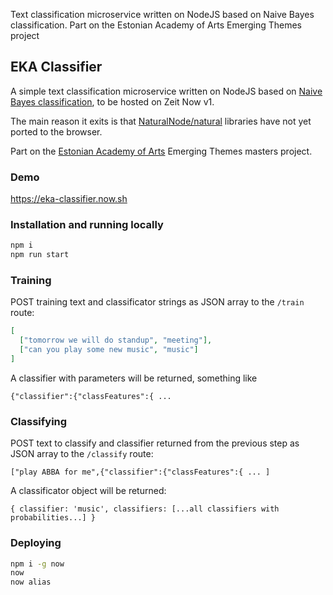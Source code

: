 Text classification microservice written on NodeJS based on Naive Bayes classification. Part on the Estonian Academy of Arts Emerging Themes project

## EKA Classifier

A simple text classification microservice written on NodeJS based on [Naive Bayes classification](https://github.com/NaturalNode/natural#bayesian-and-logistic-regression), to be hosted on Zeit Now v1.

The main reason it exits is that [NaturalNode/natural](https://github.com/NaturalNode/natural#bayesian-and-logistic-regression) libraries have not yet ported to the browser.

Part on the [Estonian Academy of Arts](https://www.artun.ee/en/home/) Emerging Themes masters project.

### Demo

https://eka-classifier.now.sh

### Installation and running locally

```sh
npm i
npm run start
```

### Training

POST training text and classificator strings as JSON array to the `/train` route:

```json
[
  ["tomorrow we will do standup", "meeting"],
  ["can you play some new music", "music"]
]
```

A classifier with parameters will be returned, something like

```
{"classifier":{"classFeatures":{ ...
```

### Classifying

POST text to classify and classifier returned from the previous step as JSON array to the `/classify` route:

```
["play ABBA for me",{"classifier":{"classFeatures":{ ... ]
```

A classificator object will be returned:

```
{ classifier: 'music', classifiers: [...all classifiers with probabilities...] }
```

### Deploying

```sh
npm i -g now
now
now alias
```
